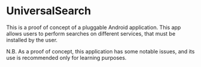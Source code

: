 # UniversalSearch
This is a proof of concept of a pluggable Android application. This app allows users to perform searches on different services, that must be installed by the user.

N.B. As a proof of concept, this application has some notable issues, and its use is recommended only for learning purposes.
